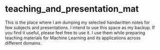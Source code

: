 # teaching_and_presentation_mat
This is the place where I am dumping my selected handwritten notes for few subjects and presentations. I intend to use this space as my backup. If you find it useful, please feel free to use it.
I use them while preparing teaching materials for Machine Learning and its applications across different domains. 
